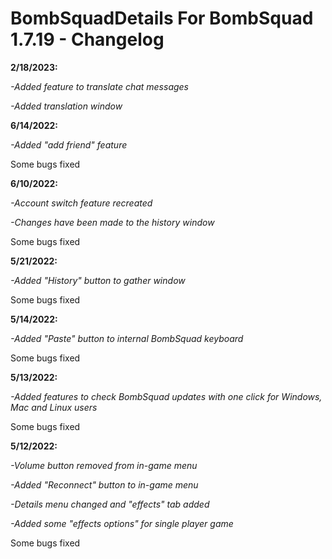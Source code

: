 # BombSquadDetails For BombSquad 1.7.19 - Changelog

**2/18/2023:**

*-Added feature to translate chat messages*

*-Added translation window*

**6/14/2022:**

*-Added "add friend" feature*

Some bugs fixed

**6/10/2022:**

*-Account switch feature recreated*

*-Changes have been made to the history window*

Some bugs fixed

**5/21/2022:**

*-Added "History" button to gather window*

Some bugs fixed

**5/14/2022:**

*-Added "Paste" button to internal BombSquad keyboard*

Some bugs fixed

**5/13/2022:**

*-Added features to check BombSquad updates with one click for Windows, Mac and Linux users*

Some bugs fixed

**5/12/2022:**

*-Volume button removed from in-game menu*

*-Added "Reconnect" button to in-game menu*

*-Details menu changed and "effects" tab added*

*-Added some "effects options" for single player game*

Some bugs fixed
